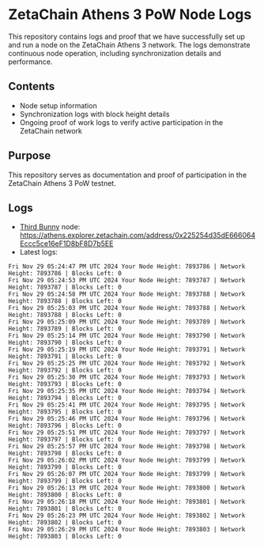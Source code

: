 # ZetaChain Athens 3 PoW Node Logs
This repository contains logs and proof that we have successfully set up and run a node on the ZetaChain Athens 3 network. The logs demonstrate continuous node operation, including synchronization details and performance.

## Contents
- Node setup information
- Synchronization logs with block height details
- Ongoing proof of work logs to verify active participation in the ZetaChain network

## Purpose
This repository serves as documentation and proof of participation in the ZetaChain Athens 3 PoW testnet.

## Logs

- [Third Bunny](https://thirdbunny.xyz/) node: https://athens.explorer.zetachain.com/address/0x225254d35dE666064Eccc5ce16eF1D8bF8D7b5EE
- Latest logs:
```
Fri Nov 29 05:24:47 PM UTC 2024 Your Node Height: 7893786 | Network Height: 7893786 | Blocks Left: 0
Fri Nov 29 05:24:53 PM UTC 2024 Your Node Height: 7893787 | Network Height: 7893787 | Blocks Left: 0
Fri Nov 29 05:24:58 PM UTC 2024 Your Node Height: 7893788 | Network Height: 7893788 | Blocks Left: 0
Fri Nov 29 05:25:03 PM UTC 2024 Your Node Height: 7893788 | Network Height: 7893788 | Blocks Left: 0
Fri Nov 29 05:25:09 PM UTC 2024 Your Node Height: 7893789 | Network Height: 7893789 | Blocks Left: 0
Fri Nov 29 05:25:14 PM UTC 2024 Your Node Height: 7893790 | Network Height: 7893790 | Blocks Left: 0
Fri Nov 29 05:25:19 PM UTC 2024 Your Node Height: 7893791 | Network Height: 7893791 | Blocks Left: 0
Fri Nov 29 05:25:25 PM UTC 2024 Your Node Height: 7893792 | Network Height: 7893792 | Blocks Left: 0
Fri Nov 29 05:25:30 PM UTC 2024 Your Node Height: 7893793 | Network Height: 7893793 | Blocks Left: 0
Fri Nov 29 05:25:35 PM UTC 2024 Your Node Height: 7893794 | Network Height: 7893794 | Blocks Left: 0
Fri Nov 29 05:25:41 PM UTC 2024 Your Node Height: 7893795 | Network Height: 7893795 | Blocks Left: 0
Fri Nov 29 05:25:46 PM UTC 2024 Your Node Height: 7893796 | Network Height: 7893796 | Blocks Left: 0
Fri Nov 29 05:25:51 PM UTC 2024 Your Node Height: 7893797 | Network Height: 7893797 | Blocks Left: 0
Fri Nov 29 05:25:57 PM UTC 2024 Your Node Height: 7893798 | Network Height: 7893798 | Blocks Left: 0
Fri Nov 29 05:26:02 PM UTC 2024 Your Node Height: 7893799 | Network Height: 7893799 | Blocks Left: 0
Fri Nov 29 05:26:07 PM UTC 2024 Your Node Height: 7893799 | Network Height: 7893799 | Blocks Left: 0
Fri Nov 29 05:26:13 PM UTC 2024 Your Node Height: 7893800 | Network Height: 7893800 | Blocks Left: 0
Fri Nov 29 05:26:18 PM UTC 2024 Your Node Height: 7893801 | Network Height: 7893801 | Blocks Left: 0
Fri Nov 29 05:26:23 PM UTC 2024 Your Node Height: 7893802 | Network Height: 7893802 | Blocks Left: 0
Fri Nov 29 05:26:29 PM UTC 2024 Your Node Height: 7893803 | Network Height: 7893803 | Blocks Left: 0
```
